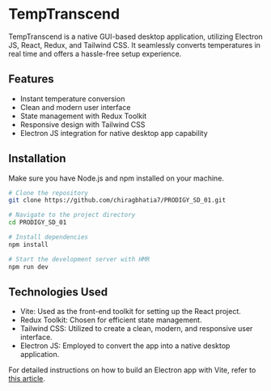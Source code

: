 # TempTranscend

TempTranscend is a native GUI-based desktop application, utilizing Electron JS, React, Redux, and Tailwind CSS. It seamlessly converts temperatures in real time and offers a hassle-free setup experience.

## Features

- Instant temperature conversion
- Clean and modern user interface
- State management with Redux Toolkit
- Responsive design with Tailwind CSS
- Electron JS integration for native desktop app capability

## Installation

Make sure you have Node.js and npm installed on your machine.

```bash
# Clone the repository
git clone https://github.com/chiragbhatia7/PRODIGY_SD_01.git

# Navigate to the project directory
cd PRODIGY_SD_01

# Install dependencies
npm install

# Start the development server with HMR
npm run dev
```

## Technologies Used

- Vite: Used as the front-end toolkit for setting up the React project.
- Redux Toolkit: Chosen for efficient state management.
- Tailwind CSS: Utilized to create a clean, modern, and responsive user interface.
- Electron JS: Employed to convert the app into a native desktop application.

For detailed instructions on how to build an Electron app with Vite, refer to [this article](https://blog.logrocket.com/build-electron-app-electron-vite/).
